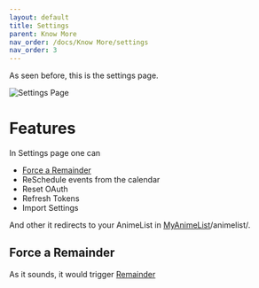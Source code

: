 ```yaml
---
layout: default
title: Settings
parent: Know More
nav_order: /docs/Know More/settings
nav_order: 3
---
```


As seen before, this is the settings page.

![Settings Page](../../../assets/settings.jpg "Settings page")

# Features

In Settings page one can 

* [Force a Remainder](#Force-A-Remainder)
* ReSchedule events from the calendar
* Reset OAuth
* Refresh Tokens
* Import Settings


And other it redirects to your AnimeList in [MyAnimeList](https://myanimelist.net)/animelist/.

## Force a Remainder

As it sounds, it would trigger [Remainder](./Remainder)
